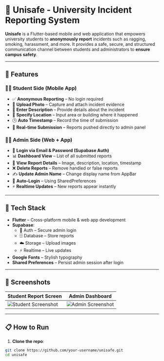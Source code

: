 # 🏢 Unisafe - University Incident Reporting System

**Unisafe** is a Flutter-based mobile and web application that empowers university students to **anonymously report** incidents such as ragging, smoking, harassment, and more. It provides a safe, secure, and structured communication channel between students and administrators to **ensure campus safety**.

---

## 🚀 Features

### 👨‍🎓 Student Side (Mobile App)

- ✅ **Anonymous Reporting** – No login required
- 📸 **Upload Photo** – Capture and attach incident evidence
- 📝 **Enter Description** – Provide details about the incident
- 📍 **Specify Location** – Input area or building where it happened
- 🕒 **Auto Timestamp** – Record the time of submission
- 🔄 **Real-time Submission** – Reports pushed directly to admin panel

### 👨‍💼 Admin Side (Web + App)

- 🔐 **Login via Email & Password (Supabase Auth)**
- 📊 **Dashboard View** – List of all submitted reports
- 🧾 **View Report Details** – Image, description, location, timestamp
- ❌ **Delete Reports** – Remove handled or false reports
- ✍️ **Update Admin Name** – Change display name from AppBar
- 💾 **Auto-Login** – Using SharedPreferences
- ⚡ **Realtime Updates** – New reports appear instantly

---

## 🧰 Tech Stack

- **Flutter** – Cross-platform mobile & web app development
- **Supabase**:
  - 🔐 Auth – Secure admin login
  - 🗄️ Database – Store reports
  - ☁️ Storage – Upload images
  - ⚡ Realtime – Live updates
- **Google Fonts** – Stylish typography
- **Shared Preferences** – Persist admin session after login

---

## 📱 Screenshots

| Student Report Screen | Admin Dashboard |
|-----------------------|-----------------|
| ![Student Screenshot](assets/screens/student_form.png) | ![Admin Screenshot](assets/screens/admin_dashboard.png) |

---

## 📋 How to Run

1. **Clone the repo**:

```bash
git clone https://github.com/your-username/unisafe.git
cd unisafe
